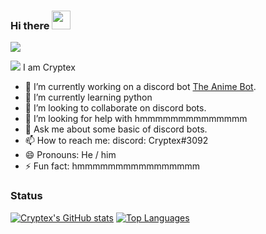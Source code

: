 ### Hi there <img src="https://raw.githubusercontent.com/MartinHeinz/MartinHeinz/master/wave.gif" width="30px">

<a href="https://github.com/antonkomarev/github-profile-views-counter">
    <img src="https://komarev.com/ghpvc/?username=antonkomarev">
</a>

![](https://hit.yhype.me/github/profile?user_name=Cryptex-github)
I am Cryptex

- 🔭 I’m currently working on a discord bot [The Anime Bot](https://github.com/Cryptex-github/the-anime-bot-bot).
- 🌱 I’m currently learning python
- 👯 I’m looking to collaborate on discord bots.
- 🤔 I’m looking for help with hmmmmmmmmmmmmmm
- 💬 Ask me about some basic of discord bots.
- 📫 How to reach me: discord: Cryptex#3092
- 😄 Pronouns: He / him
- ⚡ Fun fact: hmmmmmmmmmmmmmmmm
### Status
[![Cryptex's GitHub stats](https://github-readme-stats.vercel.app/api?username=Cryptex-github&count_private=true&theme=algolia)](https://github-readme-stats.vercel.app/api?username=Cryptex-github&count_private=true&theme=algolia)
[![Top Languages](https://github-readme-stats.vercel.app/api/top-langs/?username=Cryptex-github&theme=algolia)](https://github-readme-stats.vercel.app/api/top-langs/?username=Cryptex-github&theme=algolia)
